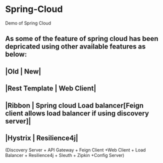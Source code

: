 # Spring-Cloud
Demo of Spring Cloud

As some of the feature of spring cloud has been depricated using other available features as below:
-----------
|Old | New|
-----------
|Rest Template | Web Client|
--------------------------
|Ribbon | Spring cloud Load balancer[Feign client allows load balancer if using discovery server]|
------------------------------------------------------------------------------------------------
|Hystrix | Resilience4j|
-----------------------



(Discovery Server + API  Gateway + Feign Client +Web Client + Load Balancer + Resilience4j + Sleuth + Zipkin +Config Server)
